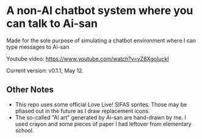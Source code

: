 # A non-AI chatbot system where you can talk to Ai-san

Made for the sole purpose of simulating a chatbot environment where I can type messages to Ai-san

Youtube video: https://www.youtube.com/watch?v=yZ6XgoIuckI

Current version: v0.1.1, May 12.


## Other Notes
* This repo uses some official Love Live! SIFAS sprites. Those may be phased out in the future as I draw replacement icons.
* The so-called "AI art" generated by Ai-san are hand-drawn by me. I used crayon and some pieces of paper I had leftover from elementary school.
